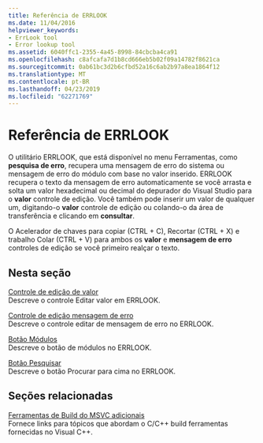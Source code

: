 ```yaml
---
title: Referência de ERRLOOK
ms.date: 11/04/2016
helpviewer_keywords:
- ErrLook tool
- Error lookup tool
ms.assetid: 6040ffc1-2355-4a45-8998-84cbcba4ca91
ms.openlocfilehash: c8afcafa7d1b8cd666eb5b02f09a14782f8621ca
ms.sourcegitcommit: 0ab61bc3d2b6cfbd52a16c6ab2b97a8ea1864f12
ms.translationtype: MT
ms.contentlocale: pt-BR
ms.lasthandoff: 04/23/2019
ms.locfileid: "62271769"
---
```

# <a name="errlook-reference"></a>Referência de ERRLOOK

O utilitário ERRLOOK, que está disponível no menu Ferramentas, como **pesquisa de erro**, recupera uma mensagem de erro do sistema ou mensagem de erro do módulo com base no valor inserido. ERRLOOK recupera o texto da mensagem de erro automaticamente se você arrasta e solta um valor hexadecimal ou decimal do depurador do Visual Studio para o **valor** controle de edição. Você também pode inserir um valor de qualquer um, digitando-o **valor** controle de edição ou colando-o da área de transferência e clicando em **consultar**.

O Acelerador de chaves para copiar (CTRL + C), Recortar (CTRL + X) e trabalho Colar (CTRL + V) para ambos os **valor** e **mensagem de erro** controles de edição se você primeiro realçar o texto.

## <a name="in-this-section"></a>Nesta seção

[Controle de edição de valor](value-edit-control.md)<br/>
Descreve o controle Editar valor em ERRLOOK.

[Controle de edição mensagem de erro](error-message-edit-control.md)<br/>
Descreve o controle editar de mensagem de erro no ERRLOOK.

[Botão Módulos](modules-button.md)<br/>
Descreve o botão de módulos no ERRLOOK.

[Botão Pesquisar](look-up-button.md)<br/>
Descreve o botão Procurar para cima no ERRLOOK.

## <a name="related-sections"></a>Seções relacionadas

[Ferramentas de Build do MSVC adicionais](c-cpp-build-tools.md)<br/>
Fornece links para tópicos que abordam o C/C++ build ferramentas fornecidas no Visual C++.